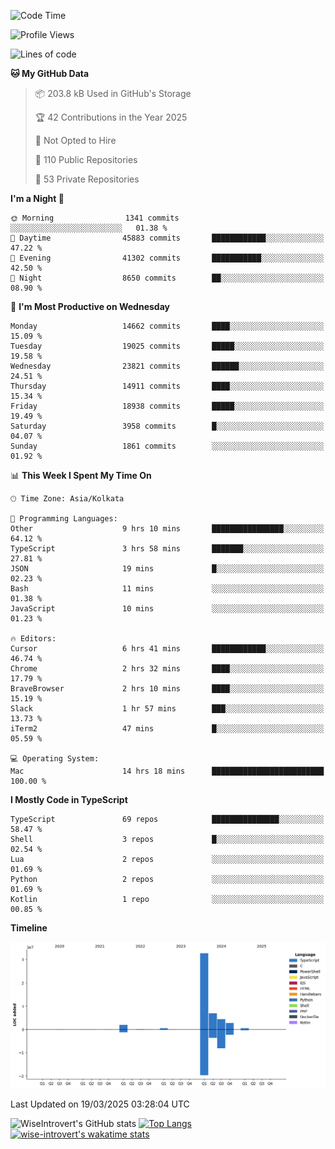 <!--START_SECTION:waka-->
![Code Time](http://img.shields.io/badge/Code%20Time-2%2C267%20hrs%2045%20mins-blue)

![Profile Views](http://img.shields.io/badge/Profile%20Views-3-blue)

![Lines of code](https://img.shields.io/badge/From%20Hello%20World%20I%27ve%20Written-50.4%20million%20lines%20of%20code-blue)

**🐱 My GitHub Data** 

> 📦 203.8 kB Used in GitHub's Storage 
 > 
> 🏆 42 Contributions in the Year 2025
 > 
> 🚫 Not Opted to Hire
 > 
> 📜 110 Public Repositories 
 > 
> 🔑 53 Private Repositories 
 > 
**I'm a Night 🦉** 

```text
🌞 Morning                1341 commits        ░░░░░░░░░░░░░░░░░░░░░░░░░   01.38 % 
🌆 Daytime                45883 commits       ████████████░░░░░░░░░░░░░   47.22 % 
🌃 Evening                41302 commits       ███████████░░░░░░░░░░░░░░   42.50 % 
🌙 Night                  8650 commits        ██░░░░░░░░░░░░░░░░░░░░░░░   08.90 % 
```
📅 **I'm Most Productive on Wednesday** 

```text
Monday                   14662 commits       ████░░░░░░░░░░░░░░░░░░░░░   15.09 % 
Tuesday                  19025 commits       █████░░░░░░░░░░░░░░░░░░░░   19.58 % 
Wednesday                23821 commits       ██████░░░░░░░░░░░░░░░░░░░   24.51 % 
Thursday                 14911 commits       ████░░░░░░░░░░░░░░░░░░░░░   15.34 % 
Friday                   18938 commits       █████░░░░░░░░░░░░░░░░░░░░   19.49 % 
Saturday                 3958 commits        █░░░░░░░░░░░░░░░░░░░░░░░░   04.07 % 
Sunday                   1861 commits        ░░░░░░░░░░░░░░░░░░░░░░░░░   01.92 % 
```


📊 **This Week I Spent My Time On** 

```text
🕑︎ Time Zone: Asia/Kolkata

💬 Programming Languages: 
Other                    9 hrs 10 mins       ████████████████░░░░░░░░░   64.12 % 
TypeScript               3 hrs 58 mins       ███████░░░░░░░░░░░░░░░░░░   27.81 % 
JSON                     19 mins             █░░░░░░░░░░░░░░░░░░░░░░░░   02.23 % 
Bash                     11 mins             ░░░░░░░░░░░░░░░░░░░░░░░░░   01.38 % 
JavaScript               10 mins             ░░░░░░░░░░░░░░░░░░░░░░░░░   01.23 % 

🔥 Editors: 
Cursor                   6 hrs 41 mins       ████████████░░░░░░░░░░░░░   46.74 % 
Chrome                   2 hrs 32 mins       ████░░░░░░░░░░░░░░░░░░░░░   17.79 % 
BraveBrowser             2 hrs 10 mins       ████░░░░░░░░░░░░░░░░░░░░░   15.19 % 
Slack                    1 hr 57 mins        ███░░░░░░░░░░░░░░░░░░░░░░   13.73 % 
iTerm2                   47 mins             █░░░░░░░░░░░░░░░░░░░░░░░░   05.59 % 

💻 Operating System: 
Mac                      14 hrs 18 mins      █████████████████████████   100.00 % 
```

**I Mostly Code in TypeScript** 

```text
TypeScript               69 repos            ███████████████░░░░░░░░░░   58.47 % 
Shell                    3 repos             █░░░░░░░░░░░░░░░░░░░░░░░░   02.54 % 
Lua                      2 repos             ░░░░░░░░░░░░░░░░░░░░░░░░░   01.69 % 
Python                   2 repos             ░░░░░░░░░░░░░░░░░░░░░░░░░   01.69 % 
Kotlin                   1 repo              ░░░░░░░░░░░░░░░░░░░░░░░░░   00.85 % 
```



**Timeline**

![Lines of Code chart](https://raw.githubusercontent.com/wise-introvert/wise-introvert/master/assets/bar_graph.png)


 Last Updated on 19/03/2025 03:28:04 UTC
<!--END_SECTION:waka-->

![WiseIntrovert's GitHub stats](https://github-readme-stats.vercel.app/api?username=wise-introvert&count_private=true&show_icons=true)
[![Top Langs](https://github-readme-stats.vercel.app/api/top-langs/?username=wise-introvert&langs_count=10)](https://github.com/anuraghazra/github-readme-stats)
[![wise-introvert's wakatime stats](https://github-readme-stats.vercel.app/api/wakatime?username=wiseintrovert)](https://github.com/anuraghazra/github-readme-stats)
